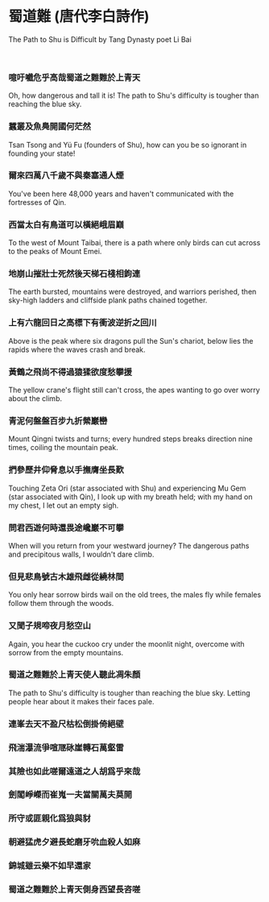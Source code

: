 # 蜀道難 (唐代李白詩作)

The Path to Shu is Difficult by Tang Dynasty poet Li Bai

<br />

### 噫吁嚱危乎高哉蜀道之難難於上青天

Oh, how dangerous and tall it is! The path to Shu's difficulty is tougher than reaching the blue sky.

### 蠶叢及魚鳧開國何茫然

Tsan Tsong and Yü Fu (founders of Shu), how can you be so ignorant in founding your state!

### 爾來四萬八千歲不與秦塞通人煙

You've been here 48,000 years and haven't communicated with the fortresses of Qin.

### 西當太白有鳥道可以橫絕峨眉巔

To the west of Mount Taibai, there is a path where only birds can cut across to the peaks of Mount Emei.

### 地崩山摧壯士死然後天梯石棧相鉤連

The earth bursted, mountains were destroyed, and warriors perished, then sky-high ladders and cliffside plank paths chained together.

### 上有六龍回日之高標下有衝波逆折之回川

Above is the peak where six dragons pull the Sun's chariot, below lies the rapids where the waves crash and break.

### 黃鶴之飛尚不得過猿猱欲度愁攀援

The yellow crane's flight still can't cross, the apes wanting to go over worry about the climb.

### 青泥何盤盤百步九折縈巖巒

Mount Qingni twists and turns; every hundred steps breaks direction nine times, coiling the mountain peak.

### 捫參歷井仰脅息以手撫膺坐長歎

Touching Zeta Ori (star associated with Shu) and experiencing Mu Gem (star associated with Qin), I look up with my breath held; with my hand on my chest, I let out an empty sigh.

### 問君西遊何時還畏途巉巖不可攀

When will you return from your westward journey? The dangerous paths and precipitous walls, I wouldn't dare climb.

### 但見悲鳥號古木雄飛雌從繞林間

You only hear sorrow birds wail on the old trees, the males fly while females follow them through the woods.

### 又聞子規啼夜月愁空山

Again, you hear the cuckoo cry under the moonlit night, overcome with sorrow from the empty mountains.

### 蜀道之難難於上青天使人聽此凋朱顏

The path to Shu's difficulty is tougher than reaching the blue sky. Letting people hear about it makes their faces pale.

### 連峯去天不盈尺枯松倒掛倚絕壁

### 飛湍瀑流爭喧豗砯崖轉石萬壑雷

### 其險也如此嗟爾遠道之人胡爲乎來哉

### 劍閣崢嶸而崔嵬一夫當關萬夫莫開

### 所守或匪親化爲狼與豺

### 朝避猛虎夕避長蛇磨牙吮血殺人如麻

### 錦城雖云樂不如早還家

### 蜀道之難難於上青天側身西望長咨嗟
